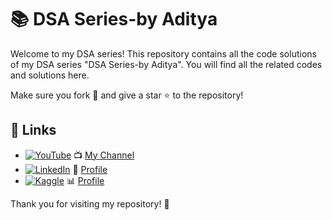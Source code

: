 # 📚 DSA Series-by Aditya

Welcome to my DSA series! This repository contains all the code solutions of my DSA series "DSA Series-by Aditya". You will find all the related codes and solutions here. 

Make sure you fork 🍴 and give a star ⭐ to the repository!

## 🔗 Links
- [![YouTube](https://img.shields.io/badge/YouTube-Channel-red?logo=youtube)](your_youtube_channel_link) 📺 [My Channel](https://www.youtube.com/channel/UC7TkVcTXGrpsUeXf92Bevaw)
- [![LinkedIn](https://img.shields.io/badge/LinkedIn-Profile-blue?logo=linkedin)](your_linkedin_profile_link) 💼 [Profile](https://www.linkedin.com/in/aditya-goyal-252698221/)
- [![Kaggle](https://img.shields.io/badge/Kaggle-Profile-lightblue?logo=kaggle)](your_kaggle_profile_link) 📊 [Profile](https://www.kaggle.com/goyaladi)

Thank you for visiting my repository! 🙏
